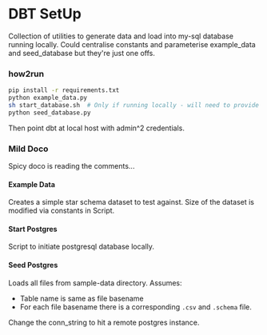 # DBT SetUp

Collection of utilities to generate data and load into my-sql
database running locally. Could centralise constants and 
parameterise example_data and seed_database but they're just
one offs.

### how2run
```bash
pip install -r requirements.txt
python example_data.py
sh start_database.sh  # Only if running locally - will need to provide password
python seed_database.py  
```

Then point dbt at local host with admin^2 credentials. 

### Mild Doco
Spicy doco is reading the comments...
#### Example Data
Creates a simple star schema dataset to test against. Size of the
dataset is modified via constants in Script.

#### Start Postgres
Script to initiate postgresql database locally.

#### Seed Postgres
Loads all files from sample-data directory. Assumes:

- Table name is same as file basename
- For each file basename there is a corresponding `.csv` and `.schema` file.

Change the conn_string to hit a remote postgres instance.